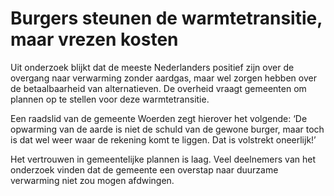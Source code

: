 # Burgers steunen de warmtetransitie, maar vrezen kosten

Uit onderzoek blijkt dat de meeste Nederlanders positief zijn over de overgang naar verwarming zonder aardgas, maar wel zorgen hebben over de betaalbaarheid van alternatieven. De overheid vraagt gemeenten om plannen op te stellen voor deze warmtetransitie.

Een raadslid van de gemeente Woerden zegt hierover het volgende: ‘De opwarming van de aarde is niet de schuld van de gewone burger, maar toch is dat wel weer waar de rekening komt te liggen. Dat is volstrekt oneerlijk!’

Het vertrouwen in gemeentelijke plannen is laag. Veel deelnemers van het onderzoek vinden dat de gemeente een overstap naar duurzame verwarming niet zou mogen afdwingen.
